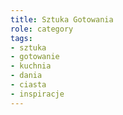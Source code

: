 ```yaml
---
title: Sztuka Gotowania
role: category
tags:
- sztuka
- gotowanie
- kuchnia
- dania
- ciasta
- inspiracje
---
```


<div>
  <Feed { ...data } feed={ data.website.getCategoryOfTitle('Sztuka Gotowania').pages } />
</div>


